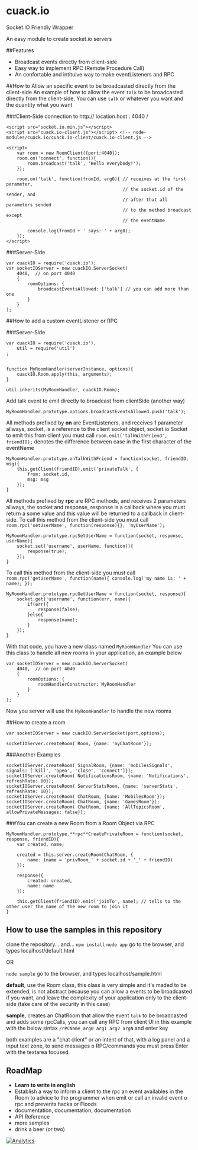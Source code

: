 cuack.io
========

Socket.IO Friendly Wrapper

An easy module to create socket.io servers

##Features
- Broadcast events directly from client-side
- Easy way to implement RPC (Remote Procedure Call)
- An confortable and intituive way to make eventListeners and RPC

##How to Allow an specific event to be broadcasted directly from the client-side
An example of how to allow the event ```talk``` to be broadcasted directly from the client-side.
You can use ```talk``` or whatever you want and the quantity what you want

###Client-Side
connection to http:// location.host : 4040 /

	<script src="socket.io.min.js"></script>
	<script src="cuack.io-client.js"></script> <!-- node-modules/cuack.io/cuack.io-client/cuack.io-client.js -->
	
	<script>
		var room = new RoomClient({port:4040});
		room.on('connect', function(){
			room.broadcast('talk', 'Hello everybody!');
		});

		room.on('talk', function(fromId, arg0){ // receives at the first parameter, 
												// the socket.id of the sender, and 
												// after that all parameters sended 
												// to the method broadcast except 
												// the eventName

			console.log(fromId + ' says: ' + arg0);
		});
	</script>

###Server-Side

	var cuackIO = require('cuack.io');
	var socketIOServer = new cuackIO.ServerSocket(
		4040,  // on port 4040
		{
			roomOptions: {
				broadcastEventsAllowed: ['talk'] // you can add more than one
			}
		}
	);

##How to add a custom eventListener or RPC

###Server-Side

	var cuackIO = require('cuack.io'),
		util = require('util')
	;
		

	function MyRoomHandler(serverInstance, options){
		cuackIO.Room.apply(this, arguments);
	}

	util.inherits(MyRoomHandler, cuackIO.Room);

Add talk event to emit directly to broadcast from clientSide (another way)

	MyRoomHandler.prototype.options.broadcastEventsAllowed.push('talk');

All methods prefixed by **on** are EventListeners, and receives 1 parameter 
allways, socket, is a reference to the client socket object, socket.io 
Socket
to emit this from client you must call ```room.emit('talkWithFriend', friendID);```
denotes the difference between case in the first character of the eventName

	MyRoomHandler.prototype.onTalkWithFriend = function(socket, friendID, msg){
		this.getClient(friendID).emit('privateTalk', {
			from: socket.id,
			msg: msg
		});
	}

All methods prefixed by **rpc** are RPC methods, and receives 2 parameters 
allways, the socket and response, response is a callback where you must 
return a some value and this value will be returned to a callback in 
client-side. To call this method from the client-side you must call 
```room.rpc('setUserName', function(response){}, 'myUserName');```

	MyRoomHandler.prototype.rpcSetUserName = function(socket, response, userName){
		socket.set('username', userName, function(){
			response(true);
		});
	}

To call this method from the client-side you must call 
```room.rpc('getUserName', function(name){ console.log('my name is: ' + name); });```

	MyRoomHandler.prototype.rpcGetUserName = function(socket, response){
		socket.get('username', function(err, name){
			if(err){
				response(false);
			}else{
				response(name);
			}
		});
	}
	
With that code, you have a new class named ```MyRoomHandler``` You can use this 
class to handle all new rooms in your application, an example below

	var socketIOServer = new cuackIO.ServerSocket(
		4040,  // on port 4040
		{
			roomOptions: {
				roomHandlerConstructor: MyRoomHandler
			}
		}
	);

Now you server will use the ```MyRoomHandler``` to handle the new rooms

##How to create a room

	var socketIOServer = new cuackIO.ServerSocket(port,options);

	socketIOServer.createRoom( Room, {name: 'myChatRoom'});

###Another Examples

	socketIOServer.createRoom( SignalRoom, {name: 'mobilesSignals', signals: ['kill', 'open', 'close', 'connect']});
	socketIOServer.createRoom( NotificationsRoom, {name: 'Notifications', refreshRate: 60});
	socketIOServer.createRoom( ServerStatsRoom, {name: 'serverStats', refreshRate: 10});
	socketIOServer.createRoom( ChatRoom, {name: 'MobilesRoom'});
	socketIOServer.createRoom( ChatRoom, {name: 'GamesRoom'});
	socketIOServer.createRoom( ChatRoom, {name: 'AllTopicsRoom', allowPrivateMessages: false});

###You can create a new Room from a Room Object via RPC

	MyRoomHandler.prototype.**rpc**CreatePrivateRoom = function(socket, response, friendID){
		var created, name;

		created = this.server.createRoom(ChatRoom, {
			name: (name = 'privRoom_' + socket.id + '_' + friendID)
		});

		response({
			created: created,
			name: name
		});

		this.getClient(friendID).emit('joinTo', name); // tells to the other user the name of the new room to join it
	}

## How to use the samples in this repository
clone the repository... and...
```npm install```
```node app```
go to the browser, and types localhost/default.html

OR

```node sample```
go to the browser, and types localhost/sample.html

**default**, use the Room class, this class is very simple and it's maded to be 
extended, is not abstract because you can allow a events to be broadcasted if 
you want, and leave the complexity of your application only to the client-side 
(take care of the security in this case)

**sample**, creates an ChatRoom that allow the event ```talk``` to be broadcasted 
and adds some rpcCalls, you can call any RPC from client UI in this example with 
the below sintax
```/rPCName arg0 arg1 arg2 argN``` and enter key

both examples are a "chat client" or an intent of that, with a log panel and a 
input text zone, to send messages o RPC/commands you must press Enter with the 
textarea focused.

## RoadMap
- **Learn to write in english**
- Establish a way to inform a client to the rpc an event availables in the Room 
to advice to the programmer when emit or call an invalid event o rpc and prevents 
hacks or Floods
- documentation, documentation, documentation
- API Reference
- more samples
- drink a beer (or two)


[![Analytics](https://ga-beacon.appspot.com/UA-47717226-1/cuack.io/home)](https://github.com/igrigorik/ga-beacon)
